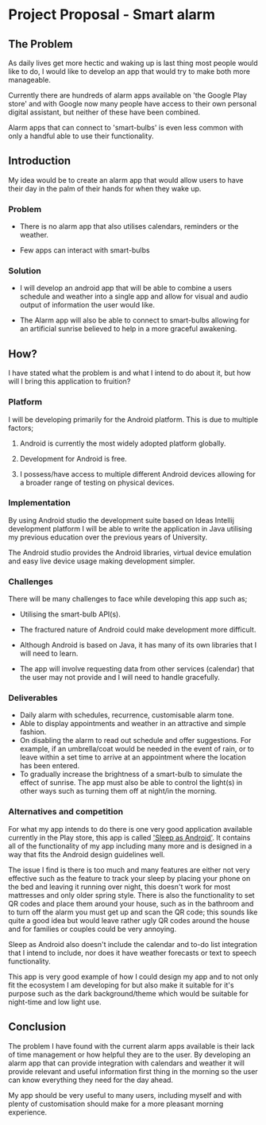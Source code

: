 # Project Proposal - Smart alarm

## The Problem

As daily lives get more hectic and waking up is last thing most people would like to do, I would like to develop an app that would try to make both more manageable.

Currently there are hundreds of alarm apps available on 'the Google Play store' and with Google now many people have access to their own personal digital assistant, but neither of these have been combined. 

Alarm apps that can connect to 'smart-bulbs' is even less common with only a handful able to use their functionality.

## Introduction

My idea would be to create an alarm app that would allow users to have their day in the palm of their hands for when they wake up.

### Problem

- There is no alarm app that also utilises calendars, reminders or the weather.

- Few apps can interact with smart-bulbs

### Solution

- I will develop an android app that will be able to combine a users schedule and weather into a single app and allow for visual and audio output of information the user would like.

- The Alarm app will also be able to connect to smart-bulbs allowing for an artificial sunrise believed to help in a more graceful awakening.

## How?

I have stated what the problem is and what I intend to do about it, but how will I bring this application to fruition?

### Platform

I will be developing primarily for the Android platform. This is due to multiple factors;

1) Android is currently the most widely adopted platform globally.

2) Development for Android is free.

3) I possess/have access to multiple different Android devices allowing for a broader range of testing on physical devices.

### Implementation

By using Android studio the development suite based on Ideas Intellij development platform I will be able to write the application in Java utilising my previous education over the previous years of University.

The Android studio provides the Android libraries, virtual device emulation and easy live device usage making development simpler. 

### Challenges

There will be many challenges to face while developing this app such as;

- Utilising the smart-bulb API(s).

- The fractured nature of Android could make development more difficult.

- Although Android is based on Java, it has many of its own libraries that I will need to learn.

- The app will involve requesting data from other services (calendar) that the user may not provide and I will need to handle gracefully.



### Deliverables

- Daily alarm with schedules, recurrence, customisable alarm tone. 
- Able to display appointments and weather in an attractive and simple fashion.
- On disabling the alarm to read out schedule and offer suggestions. For example, if an umbrella/coat would be needed in the event of rain, or to leave within a set time to arrive at an appointment where the location has been entered.
- To gradually increase the brightness of a smart-bulb to simulate the effect of sunrise. The app must also be able to control the light(s) in other ways such as turning them off at night/in the morning.

### Alternatives and competition

For what my app intends to do there is one very good application available currently in the Play store, this app is called ['Sleep as Android'](https://play.google.com/store/apps/details?id=com.urbandroid.sleep). It contains all of the functionality of my app including many more and is designed in a way that fits the Android design guidelines well.

The issue I find is there is too much and many features are either not very effective such as the feature to track your sleep by placing your phone on the bed and leaving it running over night, this doesn't work for most mattresses and only older spring style. There is also the functionality to set QR codes and place them around your house, such as in the bathroom and to turn off the alarm you must get up and scan the QR code; this sounds like quite a good idea but would leave rather ugly QR codes around the house and for families or couples could be very annoying.

Sleep as Android also doesn't include the calendar and to-do list integration that I intend to include, nor does it have weather forecasts or text to speech functionality.

This app is very good example of how I could design my app and to not only fit the ecosystem I am developing for but also make it suitable for it's purpose such as the dark background/theme which would be suitable for night-time and low light use.

## Conclusion

The problem I have found with the current alarm apps available is their lack of time management or how helpful they are to the user. By developing an alarm app that can provide integration with calendars and weather it will provide relevant and useful information first thing in the morning so the user can know everything they need for the day ahead.

My app should be very useful to many users, including myself and with plenty of customisation should make for a more pleasant morning experience.
